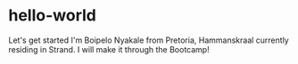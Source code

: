 # hello-world
Let's get started
I'm Boipelo Nyakale from Pretoria, Hammanskraal currently residing in Strand. I will make it through the Bootcamp!
